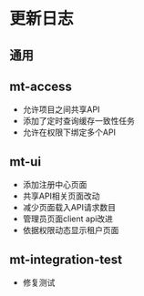 # 更新日志
## 通用
## mt-access
- 允许项目之间共享API
- 添加了定时查询缓存一致性任务
- 允许在权限下绑定多个API
## mt-ui
- 添加注册中心页面
- 共享API相关页面改动
- 减少页面载入API请求数目
- 管理员页面client api改进
- 依据权限动态显示租户页面
## mt-integration-test
- 修复测试